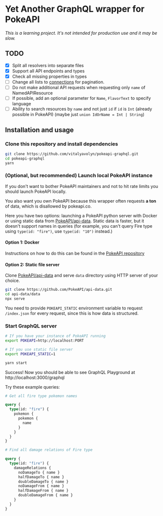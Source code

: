 # Yet Another GraphQL wrapper for PokeAPI

*This is a learning project. It's not intended for production use and it may be slow.*

## TODO

- [x] Split all resolvers into separate files
- [x] Support all API endpoints and types
- [x] Check all missing properties in types
- [ ] Change all lists to [connections](https://graphql.org/learn/pagination) for pagination.
- [ ] Do not make additional API requests when requesting only `name` of NamedAPIResource
- [ ] If possible, add an optional parameter for `Name`, `FlavorText` to specify language
- [ ] Ability to search resources by `name` and not just `id` if `id` is `Int` (already possible in PokeAPI) (maybe just `union IdOrName = Int | String`)

## Installation and usage

### Clone this repository and install dependencies

```sh
git clone https://github.com/vitalyavolyn/pokeapi-graphql.git
cd pokeapi-graphql
yarn
```

### (Optional, but recommended) Launch local PokeAPI instance

If you don't want to bother PokeAPI maintainers and not to hit rate limits you should launch PokeAPI locally.

You also want you own PokeAPI because this wrapper often requests **a ton** of data, which is disallowed by pokeapi.co.

Here you have two options: launching a PokeAPI python server with Docker or using static data from [PokeAPI/api-data](https://github.com/PokeAPI/api-data). Static data is faster, but it doesn't support names in queries (for example, you can't query Fire type using `type(id: "fire")`, use `type(id: "10")` instead.)

#### Option 1: Docker

Instructions on how to do this can be found in the [PokeAPI repository](https://github.com/PokeAPI/pokeapi#docker-compose)

#### Option 2: Static file server

Clone [PokeAPI/api-data](https://github.com/PokeAPI/api-data) and serve `data` directory using HTTP server of your choice.

```sh
git clone https://github.com/PokeAPI/api-data.git
cd api-data/data
npx serve
```

You need to provide `POKEAPI_STATIC` environment variable to request `/index.json` for every request, since this is how data is structured.

### Start GraphQL server

```sh
# If you have your instance of PokeAPI running
export POKEAPI=http://localhost:PORT

# If you use static file server
export POKEAPI_STATIC=1

yarn start
```

Success! Now you should be able to see GraphQL Playground at http://localhost:3000/graphql

Try these example queries:

```graphql
# Get all fire type pokemon names

query {
  type(id: "fire") {
    pokemon {
      pokemon {
        name
      }
    }
  }
}
```

```graphql
# Find all damage relations of Fire type

query {
  type(id: "fire") {
    damageRelations {
      noDamageTo { name }
      halfDamageTo { name }
      doubleDamageTo { name }
      noDamageFrom { name }
      halfDamageFrom { name }
      doubleDamageFrom { name }
    }
  }
}
```
